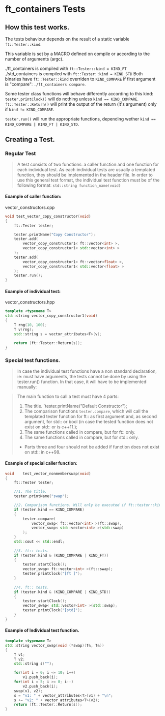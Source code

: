 # ft_containers Tests

## How this test works.
The tests behaviour depends on the result of a static variable `ft::Tester::kind`.

This variable is set by a MACRO defined on compile or according to the number of arguments (argc).

./ft_containers is compiled with `ft::Tester::kind = KIND_FT`
./std_containers is compiled with `ft::Tester::kind = KIND_STD`
Both binaries have `ft::Tester::kind` overriden to `KIND_COMPARE` if first argument is "compare": `./ft_containers compare`.

Some tester class functions will behave differently according to this kind:
`tester.printClock()` will do nothing unless `kind == KIND_COMPARE`.
`ft::Tester::Return()` will print the output of the return (it's argument) only if `kind != KIND_COMPARE`.

`tester.run()` will run the appropriate functions, depending wether `kind == KIND_COMPARE | KIND_FT | KIND_STD`.


## Creating a Test.

### Regular Test
> A test consists of two functions: a caller function and one function for each individual test.
> As each individual tests are usually a templated function, they should be implemented in the header file.
> In order to use this general test format, the individual test function must be of the following format:
`std::string function_name(void)`

#### Example of caller function:
vector_constructors.cpp
```c++
void test_vector_copy_constructor(void)
{
	ft::Tester tester;

	tester.printName("Copy Constructor");
	tester.add(
		vector_copy_constructor1< ft::vector<int> >,
		vector_copy_constructor1< std::vector<int> >
	);
	tester.add(
		vector_copy_constructor1< ft::vector<float> >,
		vector_copy_constructor1< std::vector<float> >
	);
	tester.run();
}
```

#### Example of individual test:
vector_constructors.hpp
```c++
template <typename T>
std::string vector_copy_constructor1(void)
{
	T rng(10, 100);
	T v(rng);
	std::string s = vector_attributes<T>(v);
	
	return (ft::Tester::Return(s));
}
```

### Special test functions.
> In case the individual test functions have a non standard declaration, ie: must have arguments,
> the tests cannot be done by using the tester.run() function. In that case, it will have to be
> implemented manually:

> The main function to call a test must have 4 parts:
> 1. The title. `tester.printName("Default Constructor");
> 2. The comparison functions `tester.compare`, which will call the templated
> tester function for ft:: as first argument and, as second argument,
> for std:: or bool (in case the
> tested function does not exist on std:: or is c++11.);
> 3. The same functions called in compare, but for ft:: only.
> 4. The same functions called in compare, but for std:: only.
> * Parts three and four should not be added if function does not exist on std:: in c++98.

#### Example of special caller function:

```c++
void 	test_vector_nonmemberswap(void)
{
	ft::Tester tester;

	//1. The title.
	tester.printName("swap");

	//2. Comparison functions. Will only be executed if ft::tester::kind = KIND_COMPARE.
	if (tester.kind == KIND_COMPARE)
	{
		tester.compare(
			vector_swap< ft::vector<int> >(ft::swap),
			vector_swap< std::vector<int> >(std::swap)
		);
	}
	std::cout << std::endl;
	
	//3. ft:: tests.
	if (tester.kind & (KIND_COMPARE | KIND_FT))
	{
		tester.startClock();
		vector_swap< ft::vector<int> >(ft::swap);
		tester.printClock("[ft ]");
	}
	
	//4. ft:: tests.
	if (tester.kind & (KIND_COMPARE | KIND_STD))
	{
		tester.startClock();
		vector_swap< std::vector<int> >(std::swap);
		tester.printClock("[std]");
	}
}
```

#### Example of Individual test function.

```c++
template <typename T>
std::string vector_swap(void (*swap)(T&, T&))
{
	T v1;
	T v2;
	std::string s("");

	for(int i = 0; i <= 10; i++)
		v1.push_back(i);
	for(int i = 5; i >= 0; i--)
		v2.push_back(i);
	swap(v1, v2);
	s = "v1: " + vector_attributes<T>(v1) + "\n";
	s += "v2: " + vector_attributes<T>(v2);
	return (ft::Tester::Return(s));
}
```
